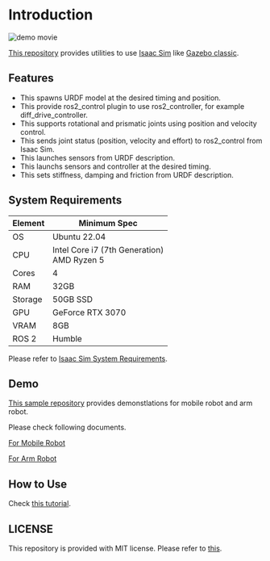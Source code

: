 # Introduction

![demo movie](./figs/shm_movie-2023-06-13_21.52.52.gif)

[This repository](https://github.com/hijimasa/isaac_ros2_utils) provides utilities to use [Isaac Sim](https://developer.nvidia.com/isaac-sim) like [Gazebo classic](https://classic.gazebosim.org/).

## Features

- This spawns URDF model at the desired timing and position.
- This provide ros2_control plugin to use ros2_controller, for example diff_drive_controller.
- This supports rotational and prismatic joints using position and velocity control.
- This sends joint status (position, velocity and effort) to ros2_control from Isaac Sim.
- This launches sensors from URDF description.
- This launchs sensors and controller at the desired timing.
- This sets stiffness, damping and friction from URDF description.

## System Requirements

| Element | Minimum Spec |
|----|--------------------|
| OS | Ubuntu 22.04 |
| CPU | Intel Core i7 (7th Generation) <br/> AMD Ryzen 5 |
| Cores | 4 |
| RAM | 32GB |
| Storage | 50GB SSD |
| GPU | GeForce RTX 3070 |
| VRAM | 8GB |
| ROS 2 | Humble |

Please refer to [Isaac Sim System Requirements](https://docs.omniverse.nvidia.com/isaacsim/latest/installation/requirements.html#system-requirements).

## Demo

[This sample repository](https://github.com/hijimasa/isaac-ros2-control-sample) provides demonstlations for mobile robot and arm robot.

Please check following documents.

[For Mobile Robot](./Demos/demo_for_mobile_robot.md)

[For Arm Robot](./Demos/demo_for_arm_robot.md)

## How to Use

Check [this tutorial](./Tutorials/tutorial.md).
        
## LICENSE

This repository is provided with MIT license.
Please refer to [this](./LICENSE.md).